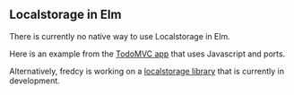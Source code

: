## Localstorage in Elm

There is currently no native way to use Localstorage in Elm.

Here is an example from the [TodoMVC app](https://github.com/evancz/elm-todomvc/blob/master/index.html) that uses Javascript and ports.

Alternatively, fredcy is working on a [localstorage library](https://github.com/fredcy/localstorage) that is currently in development.
